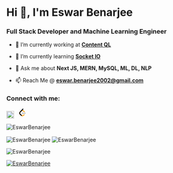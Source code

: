 <h1 align="left">Hi 👋, I'm Eswar Benarjee</h1>
<h3 align="left">Full Stack Developer and Machine Learning Engineer</h3>

- 🔭 I’m currently working at [**Content QL**](https://contentql-web.vercel.app/)

- 🌱 I’m currently learning [**Socket IO**](https://socket.io/get-started/chat)

- 💬 Ask me about **Next JS, MERN, MySQL, ML, DL, NLP**

- 📫 Reach Me @ **<a href="mailto:eswar.benarjee2002@gmail.com">eswar.benarjee2002@gmail.com</a>**

<h3 align="left">Connect with me:</h3>
<p align="left">
    <a href="https://www.linkedin.com/in/eswarbenarjeenaidu/" target="blank"><img align="center" src="https://raw.githubusercontent.com/rahuldkjain/github-profile-readme-generator/master/src/images/icons/Social/linked-in-alt.svg" alt="rasinrohit" height="20" width="20" /></a> &nbsp;
    <a href="https://leetcode.com/CodeBreaker231/" target="blank"><svg width="20" height="20" viewBox="0 0 95 111" fill="none" xmlns="http://www.w3.org/2000/svg" class="h-full w-auto max-w-none"><path d="M68.0063 83.0664C70.5 80.5764 74.5366 80.5829 77.0223 83.0809C79.508 85.579 79.5015 89.6226 77.0078 92.1127L65.9346 103.17C55.7187 113.371 39.06 113.519 28.6718 103.513C28.6117 103.456 23.9861 98.9201 8.72653 83.957C-1.42528 74.0029 -2.43665 58.0749 7.11648 47.8464L24.9282 28.7745C34.4095 18.6219 51.887 17.5122 62.7275 26.2789L78.9048 39.362C81.6444 41.5776 82.0723 45.5985 79.8606 48.3429C77.6488 51.0873 73.635 51.5159 70.8954 49.3003L54.7182 36.2173C49.0488 31.6325 39.1314 32.2622 34.2394 37.5006L16.4274 56.5727C11.7767 61.5522 12.2861 69.574 17.6456 74.8292C28.851 85.8169 37.4869 94.2846 37.4969 94.2942C42.8977 99.496 51.6304 99.4184 56.9331 94.1234L68.0063 83.0664Z" fill="#FFA116"></path><path fill-rule="evenodd" clip-rule="evenodd" d="M41.1067 72.0014C37.5858 72.0014 34.7314 69.1421 34.7314 65.615C34.7314 62.0879 37.5858 59.2286 41.1067 59.2286H88.1245C91.6454 59.2286 94.4997 62.0879 94.4997 65.615C94.4997 69.1421 91.6454 72.0014 88.1245 72.0014H41.1067Z" fill="#B3B3B3"></path><path fill-rule="evenodd" clip-rule="evenodd" d="M49.9118 2.02335C52.3173 -0.55232 56.3517 -0.686894 58.9228 1.72277C61.494 4.13244 61.6284 8.17385 59.2229 10.7495L16.4276 56.5729C11.7768 61.552 12.2861 69.5738 17.6453 74.8292L37.4088 94.2091C39.9249 96.6764 39.968 100.72 37.505 103.24C35.042 105.761 31.0056 105.804 28.4895 103.337L8.72593 83.9567C-1.42529 74.0021 -2.43665 58.0741 7.1169 47.8463L49.9118 2.02335Z" fill="black"></path></svg></a>
</p>

<p align="left"> <img src="https://komarev.com/ghpvc/?username=EswarBenarjee&color=0e75b6" alt="EswarBenarjee" /> </p>

<p>
    <img align="center" src="https://github-readme-stats.vercel.app/api?username=EswarBenarjee&show_icons=true&locale=en" alt="EswarBenarjee" />
    <img align="center" src="https://github-readme-streak-stats.herokuapp.com/?user=EswarBenarjee&" alt="EswarBenarjee" />
</p>

<p>
    <img align="center" src="https://github-readme-stats.vercel.app/api/top-langs?username=EswarBenarjee&show_icons=true&locale=en&layout=compact" alt="EswarBenarjee" />
</p>

<p> 
    <a href="https://github.com/ryo-ma/github-profile-trophy">
        <img src="https://github-profile-trophy.vercel.app/?username=EswarBenarjee" alt="EswarBenarjee" />
    </a> 
</p>



<!---
- 👋 Hi, I’m @EswarBenarjee
- 👀 I’m interested in Web Development
- 🌱 I’m currently learning MERN Stack
- 💞️ I’m looking to collaborate on Web Development projects
- 📫 Reach me on "eswar.benarjee2002@gmail.com"
- ⌨ Typing speed: 48 words per minute.

EswarBenarjee/EswarBenarjee is a ✨ special ✨ repository because its `README.md` (this file) appears on your GitHub profile.
You can click the Preview link to take a look at your changes.
--->
